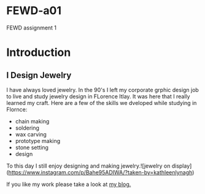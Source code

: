 # FEWD-a01
FEWD assignment 1

# Introduction
## I Design Jewelry

I have always loved jewelry. In the 90's I left my corporate grphic design job to live and study jewelry design in FLorence Itlay. It was here that I really learned my craft. Here are a few of the skills we dveloped while studying in Flornce: 
* chain making 
* soldering 
* wax carving  
* prototype making 
* stone setting 
* design

To this day I still enjoy designing and making jewelry.![jewelry on display] (https://www.instagram.com/p/Bahe95ADIWA/?taken-by=kathleenlynagh)

If you like my work please take a look at [my blog.](www.kathleenlynagh.me)
